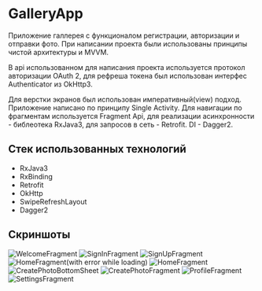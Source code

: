 # GalleryApp

Приложение галлерея с функционалом регистрации, авторизации и отправки фото. При написании проекта были использованы принципы чистой архитектуры и MVVM.

В api использованном для написания проекта используется протокол авторизации OAuth 2, для рефреша токена был использован интерфес Authenticator из OkHttp3.

Для верстки экранов был использован императивный(view) подход. Приложение написано по принципу Single Activity. Для навигации по фрагментам используется Fragment Api, 
для реализации асинхронности - библеотека RxJava3, для запросов в сеть - Retrofit. DI - Dagger2.

## Стек использованных технологий

- RxJava3
- RxBinding
- Retrofit
- OkHttp
- SwipeRefreshLayout
- Dagger2

## Скриншоты

![WelcomeFragment](screenshots/welcome_fragment.webp)
![SignInFragment](screenshots/sign_in_fragment.webp)
![SignUpFragment](screenshots/sign_up_fragment.webp)
![HomeFragment(with error while loading)](screenshots/home_fragment_no_photos.webp)
![HomeFragment](screenshots/home_fragment_with_photos.webp)
![CreatePhotoBottomSheet](screenshots/create_photo_bottom_sheet.webp)
![CreatePhotoFragment](screenshots/create_photo_fragment.webp)
![ProfileFragment](screenshots/profile_fragment.webp)
![SettingsFragment](screenshots/settings_fragment.webp)
